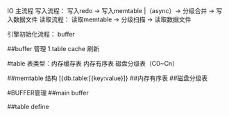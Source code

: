 IO 主流程
写入流程：
	写入redo -> 写入memtable |（async）-> 分级合并 -> 写入数据文件
读取流程：
	读取memtable -> 分级扫描 -> 读取数据文件


引擎初始化流程：
	buffer
	
##buffer 管理
1.table cache 刷新	
	
#table
表类型：内存缓存表 内存有序表 磁盘分级表（C0~Cn）

##memtable 结构
[{db.table:[{key:value}]}
##内存有序表
##磁盘分级表

#BUFFER管理
##main buffer

##table define
